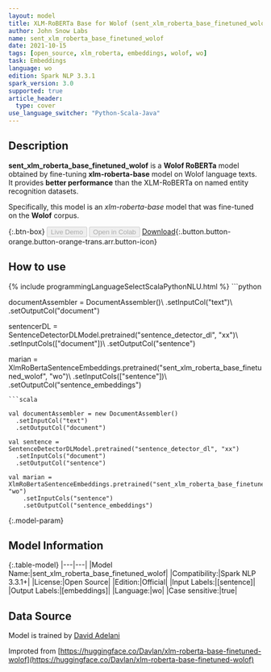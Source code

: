 ```yaml
---
layout: model
title: XLM-RoBERTa Base for Wolof (sent_xlm_roberta_base_finetuned_wolof)
author: John Snow Labs
name: sent_xlm_roberta_base_finetuned_wolof
date: 2021-10-15
tags: [open_source, xlm_roberta, embeddings, wolof, wo]
task: Embeddings
language: wo
edition: Spark NLP 3.3.1
spark_version: 3.0
supported: true
article_header:
  type: cover
use_language_switcher: "Python-Scala-Java"
---
```


## Description

**sent_xlm_roberta_base_finetuned_wolof** is a **Wolof RoBERTa** model obtained by fine-tuning **xlm-roberta-base** model on Wolof language texts. It provides **better performance** than the XLM-RoBERTa on named entity recognition datasets.
            
Specifically, this model is an *xlm-roberta-base* model that was fine-tuned on the **Wolof** corpus.

{:.btn-box}
<button class="button button-orange" disabled>Live Demo</button>
<button class="button button-orange" disabled>Open in Colab</button>
[Download](https://s3.amazonaws.com/auxdata.johnsnowlabs.com/public/models/sent_xlm_roberta_base_finetuned_wolof_wo_3.3.1_3.0_1634303909923.zip){:.button.button-orange.button-orange-trans.arr.button-icon}

## How to use



<div class="tabs-box" markdown="1">
{% include programmingLanguageSelectScalaPythonNLU.html %}
```python
                
documentAssembler = DocumentAssembler()\ 
    .setInputCol("text")\ 
    .setOutputCol("document")

sentencerDL = SentenceDetectorDLModel.pretrained("sentence_detector_dl", "xx")\ 
    .setInputCols(["document"])\ 
    .setOutputCol("sentence")

marian = XlmRoBertaSentenceEmbeddings.pretrained("sent_xlm_roberta_base_finetuned_wolof", "wo")\ 
    .setInputCols(["sentence"])\ 
    .setOutputCol("sentence_embeddings")

```
```scala

val documentAssembler = new DocumentAssembler()
  .setInputCol("text")
  .setOutputCol("document")

val sentence = SentenceDetectorDLModel.pretrained("sentence_detector_dl", "xx")
  .setInputCols("document")
  .setOutputCol("sentence")

val marian = XlmRoBertaSentenceEmbeddings.pretrained("sent_xlm_roberta_base_finetuned_wolof", "wo")
    .setInputCols("sentence")
    .setOutputCol("sentence_embeddings")
```
</div>

{:.model-param}
## Model Information

{:.table-model}
|---|---|
|Model Name:|sent_xlm_roberta_base_finetuned_wolof|
|Compatibility:|Spark NLP 3.3.1+|
|License:|Open Source|
|Edition:|Official|
|Input Labels:|[sentence]|
|Output Labels:|[embeddings]|
|Language:|wo|
|Case sensitive:|true|

## Data Source

Model is trained by [David Adelani](https://huggingface.co/Davlan)

Improted from [https://huggingface.co/Davlan/xlm-roberta-base-finetuned-wolof](https://huggingface.co/Davlan/xlm-roberta-base-finetuned-wolof)
